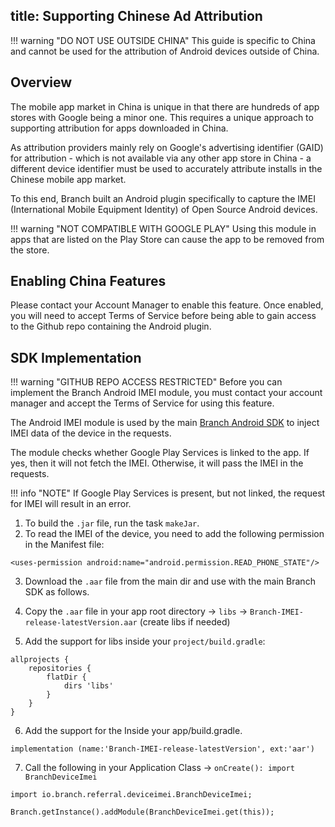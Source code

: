title: Supporting Chinese Ad Attribution
---

!!! warning "DO NOT USE OUTSIDE CHINA"
	This guide is specific to China and cannot be used for the attribution of Android devices outside of China.  

## Overview

The mobile app market in China is unique in that there are hundreds of app stores with Google being a minor one. This requires a unique approach to supporting attribution for apps downloaded in China.

As attribution providers mainly rely on Google's advertising identifier (GAID) for attribution - which is not available via any other app store in China - a different device identifier must be used to accurately attribute installs in the Chinese mobile app market.

To this end, Branch built an Android plugin specifically to capture the IMEI (International Mobile Equipment Identity) of Open Source Android devices.

!!! warning "NOT COMPATIBLE WITH GOOGLE PLAY"
	Using this module in apps that are listed on the Play Store can cause the app to be removed from the store.

## Enabling China Features

Please contact your Account Manager to enable this feature.  Once enabled, you will need to accept Terms of Service before being able to gain access to the Github repo containing the Android plugin.

## SDK Implementation

!!! warning "GITHUB REPO ACCESS RESTRICTED"
	Before you can implement the Branch Android IMEI module, you must contact your account manager and accept the Terms of Service for using this feature.

The Android IMEI module is used by the main [Branch Android SDK](/apps/android) to inject IMEI data of the device in the requests.

The module checks whether Google Play Services is linked to the app. If yes, then it will not fetch the IMEI. Otherwise, it will pass the IMEI in the requests.

!!! info "NOTE"
	If Google Play Services is present, but not linked, the request for IMEI will result in an error.

1. To build the `.jar` file, run the task `makeJar`.
2. To read the IMEI of the device, you need to add the following permission in the Manifest file:
```
<uses-permission android:name="android.permission.READ_PHONE_STATE"/>
```
3. Download the `.aar` file from the main dir and use with the main Branch SDK as follows.

4. Copy the `.aar` file in your app root directory -> `libs` -> `Branch-IMEI-release-latestVersion.aar` (create libs if needed)

5. Add the support for libs inside your `project/build.gradle`:
```
allprojects {
    repositories {
        flatDir {
            dirs 'libs'
        }
    }
}
```
6. Add the support for the Inside your app/build.gradle.
```
implementation (name:'Branch-IMEI-release-latestVersion', ext:'aar')
```

7. Call the following in your Application Class -> `onCreate(): import BranchDeviceImei`
```
import io.branch.referral.deviceimei.BranchDeviceImei;
```
```
Branch.getInstance().addModule(BranchDeviceImei.get(this));
```

